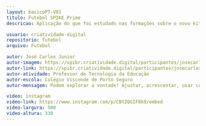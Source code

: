 ```yaml
---
layout: basicoPT-V01
titulo: Futebol SPIKE Prime
descricao: Aplicação do que foi estudado nas formações sobre o novo kit Lego Spike Prime. Fiz a construção onde o Jogador azul e o Jogador vermelho disputam uma partida de pênaltis e ganha aquele que fizer 3 gols!! Ao chegar na pontuação é tocado um som e a peça com a cor do vencedor é indicada.

usuario: criatividade-digital
repositorio: futebol
arquivo: Futebol

autor: José Carlos Junior
autor-imagem: https://spibr.criatividade.digital/participantes/josecarlosjunior.jpg
autor-link: https://spibr.criatividade.digital/participantes/josecarlosjunior.html
autor-atividade: Professor de Tecnologia da Educação
autor-escola: Colégio Visconde de Porto Seguro
autor-mensagem: Podem explorar a vontade! Ajustar, acrescentar, usar como ideia para montar outra coisa, trocar motor, sensor, ... 🙂🙂🙂🙂

video: instagram
video-link: https://www.instagram.com/p/CBtZQGIF8k9/embed
video-largura: 508
video-altura: 330
---
```


